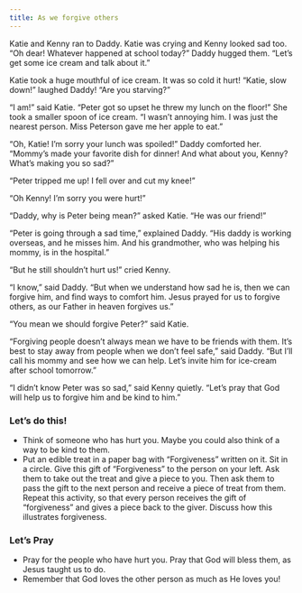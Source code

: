 ```yaml
---
title: As we forgive others
---
```


Katie and Kenny ran to Daddy. Katie was crying and Kenny looked sad too. “Oh dear! Whatever happened at school today?” Daddy hugged them. “Let’s get some ice cream and talk about it.”

Katie took a huge mouthful of ice cream. It was so cold it hurt! “Katie, slow down!” laughed Daddy! “Are you starving?”

“I am!” said Katie. “Peter got so upset he threw my lunch on the floor!” She took a smaller spoon of ice cream. “I wasn’t annoying him. I was just the nearest person. Miss Peterson gave me her apple to eat.”

“Oh, Katie! I’m sorry your lunch was spoiled!” Daddy comforted her. “Mommy’s made your favorite dish for dinner! And what about you, Kenny? What’s making you so sad?”

“Peter tripped me up! I fell over and cut my knee!”

“Oh Kenny! I’m sorry you were hurt!”

“Daddy, why is Peter being mean?” asked Katie. “He was our friend!”

“Peter is going through a sad time,” explained Daddy. “His daddy is working overseas, and he misses him. And his grandmother, who was helping his mommy, is in the hospital.”

“But he still shouldn’t hurt us!” cried Kenny.

“I know,” said Daddy. “But when we understand how sad he is, then we can forgive him, and find ways to comfort him. Jesus prayed for us to forgive others, as our Father in heaven forgives us.”

“You mean we should forgive Peter?” said Katie.

“Forgiving people doesn’t always mean we have to be friends with them. It’s best to stay away from people when we don’t feel safe,” said Daddy. “But I’ll call his mommy and see how we can help. Let’s invite him for ice-cream after school tomorrow.”

“I didn’t know Peter was so sad,” said Kenny quietly. “Let’s pray that God will help us to forgive him and be kind to him.”

### Let’s do this!

- Think of someone who has hurt you. Maybe you could also think of a way to be kind to them.
- Put an edible treat in a paper bag with “Forgiveness” written on it. Sit in a circle. Give this gift of “Forgiveness” to the person on your left. Ask them to take out the treat and give a piece to you. Then ask them to pass the gift to the next person and receive a piece of treat from them. Repeat this activity, so that every person receives the gift of “forgiveness” and gives a piece back to the giver. Discuss how this illustrates forgiveness.

### Let’s Pray

- Pray for the people who have hurt you. Pray that God will bless them, as Jesus taught us to do.
- Remember that God loves the other person as much as He loves you!